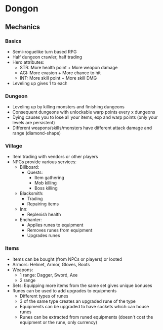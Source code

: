 # Dongon

## Mechanics

### Basics

* Semi-roguelike turn based RPG
* Half dungeon crawler, half trading
* Hero attributes:
	* STR: More health point + More weapon damage
	* AGI: More evasion + More chance to hit
	* INT: More skill point + More skill DMG
* Leveling up gives 1 to each
 


### Dungeon

* Leveling up by killing monsters and finishing dungeons
* Consequent dungeons with unlockable warp points every x dungeons
* Dying causes you to lose all your items, exp and warp points (only your levels are persistent)
* Different weapons/skills/monsters have different attack damage and range (diamond-shape) 

### Village

* Item trading with vendors or other players
* NPCs provide various services:
	* Billboard:
		* Quests:
			* Item gathering
			* Mob killing
			* Boss killing
	* Blacksmith:
		* Trading
		* Repairing items
	* Inn:
		* Replenish health
	* Enchanter:
		* Applies runes to equipment
		* Removes runes from equipment
		* Upgrades runes

### Items

* Items can be bought (from NPCs or players) or looted
* Armors: Helmet, Armor, Gloves, Boots
* Weapons:
	* 1 range: Dagger, Sword, Axe
	* 2 range
* Sets: Equipping more items from the same set gives unique bonuses
* Runes can be used to add upgrades to equipments
	* Different types of runes
	* 3 of the same type creates an upgraded rune of the type
	* Equipments can be upgraded to have sockets which can house runes
	* Runes can be extracted from runed equipments (doesn't cost the equipment or the rune, only currency)